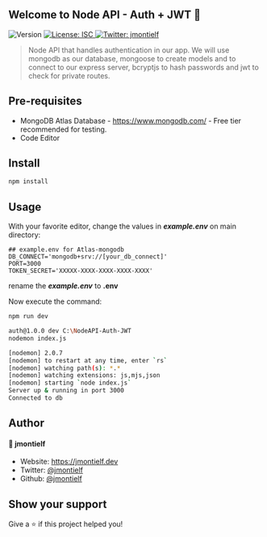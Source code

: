 ## Welcome to Node API - Auth + JWT 👋

<p>
  <img alt="Version" src="https://img.shields.io/badge/version-0.1.0-blue.svg?cacheSeconds=2592000" />
<a href="#" target="_blank">
	<img alt="License: ISC" src="https://img.shields.io/badge/License-ISC-yellow.svg" />
</a>
<a href="https://twitter.com/jmontielf" target="_blank">
	<img alt="Twitter: jmontielf" src="https://img.shields.io/twitter/follow/jmontielf.svg?style=social" />
</a>
</p>

> Node API that handles authentication in our app. We will use mongodb as our database, mongoose to create models and to connect to our express server, bcryptjs to hash passwords and jwt to check for private routes.

## Pre-requisites

- MongoDB Atlas Database - https://www.mongodb.com/  - Free tier recommended for testing.
- Code Editor

## Install

```sh
npm install
```

## Usage

With your favorite editor, change the values in ***example.env*** on main directory:

```
## example.env for Atlas-mongodb 
DB_CONNECT='mongodb+srv://[your_db_connect]'
PORT=3000
TOKEN_SECRET='XXXXX-XXXX-XXXX-XXXX-XXXX'
```

rename the ***example.env*** to **.env**

Now execute the command:

```sh
npm run dev
```

```sh
auth@1.0.0 dev C:\NodeAPI-Auth-JWT
nodemon index.js

[nodemon] 2.0.7
[nodemon] to restart at any time, enter `rs`
[nodemon] watching path(s): *.*
[nodemon] watching extensions: js,mjs,json
[nodemon] starting `node index.js`
Server up & running in port 3000
Connected to db
```

## Author

#### 👤 **jmontielf**

- Website: https://jmontielf.dev
- Twitter: [@jmontielf](https://twitter.com/jmontielf)
- Github: [@jmontielf](https://github.com/jmontielf)

## Show your support

Give a ⭐️ if this project helped you!
